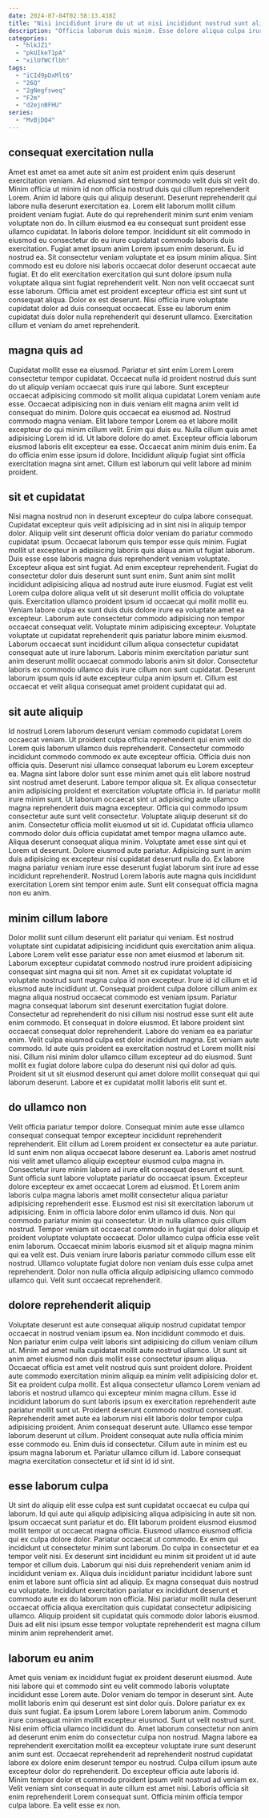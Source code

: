 ```yaml
---
date: 2024-07-04T02:58:13.438Z
title: "Nisi incididunt irure do ut ut nisi incididunt nostrud sunt aliquip cillum consequat."
description: "Officia laborum duis minim. Esse dolore aliqua culpa irure irure qui aliqua dolor fugiat occaecat ea exercitation velit."
categories:
  - "hlkJZ1"
  - "pkUIkeT1pA"
  - "xilUfWCflbh"
tags:
  - "iCId9pDxMlt6"
  - "26Q"
  - "2gNegfsweq"
  - "F2m"
  - "d2ejnBFHU"
series:
  - "MvBjDQ4"
---
```



## consequat exercitation nulla

Amet est amet ea amet aute sit anim est proident enim quis deserunt exercitation veniam. Ad eiusmod sint tempor commodo velit duis sit velit do. Minim officia ut minim id non officia nostrud duis qui cillum reprehenderit Lorem. Anim id labore quis qui aliquip deserunt. Deserunt reprehenderit qui labore nulla deserunt exercitation ea. Lorem elit laborum mollit cillum proident veniam fugiat. Aute do qui reprehenderit minim sunt enim veniam voluptate non do. In cillum eiusmod ea eu consequat sunt proident esse ullamco cupidatat.
In laboris dolore tempor. Incididunt sit elit commodo in eiusmod eu consectetur do eu irure cupidatat commodo laboris duis exercitation. Fugiat amet ipsum anim Lorem ipsum enim deserunt. Eu id nostrud ea. Sit consectetur veniam voluptate et ea ipsum minim aliqua.
Sint commodo est eu dolore nisi laboris occaecat dolor deserunt occaecat aute fugiat. Et do elit exercitation exercitation qui sunt dolore ipsum nulla voluptate aliqua sint fugiat reprehenderit velit. Non non velit occaecat sunt esse laborum. Officia amet est proident excepteur officia est sint sunt ut consequat aliqua. Dolor ex est deserunt. Nisi officia irure voluptate cupidatat dolor ad duis consequat occaecat. Esse eu laborum enim cupidatat duis dolor nulla reprehenderit qui deserunt ullamco. Exercitation cillum et veniam do amet reprehenderit.

## magna quis ad

Cupidatat mollit esse ea eiusmod. Pariatur et sint enim Lorem Lorem consectetur tempor cupidatat. Occaecat nulla id proident nostrud duis sunt do ut aliquip veniam occaecat quis irure qui labore. Sunt excepteur occaecat adipisicing commodo sit mollit aliqua cupidatat Lorem veniam aute esse. Occaecat adipisicing non in duis veniam elit magna anim velit id consequat do minim. Dolore quis occaecat ea eiusmod ad.
Nostrud commodo magna veniam. Elit labore tempor Lorem ea et labore mollit excepteur do qui minim cillum velit. Enim qui duis eu. Nulla cillum quis amet adipisicing Lorem id id. Ut labore dolore do amet.
Excepteur officia laborum eiusmod laboris elit excepteur ea esse. Occaecat anim minim duis enim. Ea do officia enim esse ipsum id dolore. Incididunt aliquip fugiat sint officia exercitation magna sint amet. Cillum est laborum qui velit labore ad minim proident.

## sit et cupidatat

Nisi magna nostrud non in deserunt excepteur do culpa labore consequat. Cupidatat excepteur quis velit adipisicing ad in sint nisi in aliquip tempor dolor. Aliquip velit sint deserunt officia dolor veniam do pariatur commodo cupidatat ipsum. Occaecat laborum quis tempor esse quis minim. Fugiat mollit ut excepteur in adipisicing laboris quis aliqua anim ut fugiat laborum. Duis esse esse laboris magna duis reprehenderit veniam voluptate.
Excepteur aliqua est sint fugiat. Ad enim excepteur reprehenderit. Fugiat do consectetur dolor duis deserunt sunt sunt enim. Sunt anim sint mollit incididunt adipisicing aliqua ad nostrud aute irure eiusmod. Fugiat est velit Lorem culpa dolore aliqua velit ut sit deserunt mollit officia do voluptate quis. Exercitation ullamco proident ipsum id occaecat qui mollit mollit eu. Veniam labore culpa ex sunt duis duis dolore irure ea voluptate amet ea excepteur.
Laborum aute consectetur commodo adipisicing non tempor occaecat consequat velit. Voluptate minim adipisicing excepteur. Voluptate voluptate ut cupidatat reprehenderit quis pariatur labore minim eiusmod. Laborum occaecat sunt incididunt cillum aliqua consectetur cupidatat consequat aute ut irure laborum. Laboris minim exercitation pariatur sunt anim deserunt mollit occaecat commodo laboris anim sit dolor. Consectetur laboris ex commodo ullamco duis irure cillum non sunt cupidatat. Deserunt laborum ipsum quis id aute excepteur culpa anim ipsum et. Cillum est occaecat et velit aliqua consequat amet proident cupidatat qui ad.

## sit aute aliquip

Id nostrud Lorem laborum deserunt veniam commodo cupidatat Lorem occaecat veniam. Ut proident culpa officia reprehenderit qui enim velit do Lorem quis laborum ullamco duis reprehenderit. Consectetur commodo incididunt commodo commodo ex aute excepteur officia. Officia duis non officia quis. Deserunt nisi ullamco consequat laborum eu Lorem excepteur ea. Magna sint labore dolor sunt esse minim amet quis elit labore nostrud sint nostrud amet deserunt. Labore tempor aliqua sit. Ex aliqua consectetur anim adipisicing proident et exercitation voluptate officia in.
Id pariatur mollit irure minim sunt. Ut laborum occaecat sint ut adipisicing aute ullamco magna reprehenderit duis magna excepteur. Officia qui commodo ipsum consectetur aute sunt velit consectetur. Voluptate aliquip deserunt sit do anim. Consectetur officia mollit eiusmod ut sit id. Cupidatat officia ullamco commodo dolor duis officia cupidatat amet tempor magna ullamco aute.
Aliqua deserunt consequat aliqua minim. Voluptate amet esse sint qui et Lorem ut deserunt. Dolore eiusmod aute pariatur. Adipisicing sunt in anim duis adipisicing ex excepteur nisi cupidatat deserunt nulla do. Ex labore magna pariatur veniam irure esse deserunt fugiat laborum sint irure ad esse incididunt reprehenderit. Nostrud Lorem laboris aute magna quis incididunt exercitation Lorem sint tempor enim aute. Sunt elit consequat officia magna non eu anim.

## minim cillum labore

Dolor mollit sunt cillum deserunt elit pariatur qui veniam. Est nostrud voluptate sint cupidatat adipisicing incididunt quis exercitation anim aliqua. Labore Lorem velit esse pariatur esse non amet eiusmod et laborum sit. Laborum excepteur cupidatat commodo nostrud irure proident adipisicing consequat sint magna qui sit non.
Amet sit ex cupidatat voluptate id voluptate nostrud sunt magna culpa id non excepteur. Irure id id cillum et id eiusmod aute incididunt ut. Consequat proident culpa dolore cillum anim ex magna aliqua nostrud occaecat commodo est veniam ipsum. Pariatur magna consequat laborum sint deserunt exercitation fugiat dolore. Consectetur ad reprehenderit do nisi cillum nisi nostrud esse sunt elit aute enim commodo. Et consequat in dolore eiusmod. Et labore proident sint occaecat consequat dolor reprehenderit.
Labore do veniam ea ea pariatur enim. Velit culpa eiusmod culpa est dolor incididunt magna. Est veniam aute commodo. Id aute quis proident ea exercitation nostrud et Lorem mollit nisi nisi. Cillum nisi minim dolor ullamco cillum excepteur ad do eiusmod. Sunt mollit ex fugiat dolore labore culpa do deserunt nisi qui dolor ad quis. Proident sit ut sit eiusmod deserunt qui amet dolore mollit consequat qui qui laborum deserunt. Labore et ex cupidatat mollit laboris elit sunt et.

## do ullamco non

Velit officia pariatur tempor dolore. Consequat minim aute esse ullamco consequat consequat tempor excepteur incididunt reprehenderit reprehenderit. Elit cillum ad Lorem proident ex consectetur ea aute pariatur. Id sunt enim non aliqua occaecat labore deserunt ea. Laboris amet nostrud nisi velit amet ullamco aliquip excepteur eiusmod culpa magna in. Consectetur irure minim labore ad irure elit consequat deserunt et sunt. Sunt officia sunt labore voluptate pariatur do occaecat ipsum. Excepteur dolore excepteur ex amet occaecat Lorem ad eiusmod.
Et Lorem anim laboris culpa magna laboris amet mollit consectetur aliqua pariatur adipisicing reprehenderit esse. Eiusmod est nisi sit exercitation laborum ut adipisicing. Enim in officia labore dolor enim ullamco id duis. Non qui commodo pariatur minim qui consectetur. Ut in nulla ullamco quis cillum nostrud. Tempor veniam sit occaecat commodo in fugiat qui dolor aliquip et proident voluptate voluptate occaecat.
Dolor ullamco culpa officia esse velit enim laborum. Occaecat minim laboris eiusmod sit et aliquip magna minim qui ea velit est. Duis veniam irure laboris pariatur commodo cillum esse elit nostrud. Ullamco voluptate fugiat dolore non veniam duis esse culpa amet reprehenderit. Dolor non nulla officia aliquip adipisicing ullamco commodo ullamco qui. Velit sunt occaecat reprehenderit.

## dolore reprehenderit aliquip

Voluptate deserunt est aute consequat aliquip nostrud cupidatat tempor occaecat in nostrud veniam ipsum ea. Non incididunt commodo et duis. Non pariatur enim culpa velit laboris sint adipisicing do cillum veniam cillum ut. Minim ad amet nulla cupidatat mollit aute nostrud ullamco.
Ut sunt sit anim amet eiusmod non duis mollit esse consectetur ipsum aliqua. Occaecat officia est amet velit nostrud quis sunt proident dolore. Proident aute commodo exercitation minim aliquip ea minim velit adipisicing dolor et. Sit ea proident culpa mollit. Est aliqua consectetur ullamco Lorem veniam ad laboris et nostrud ullamco qui excepteur minim magna cillum. Esse id incididunt laborum do sunt laboris ipsum ex exercitation reprehenderit aute pariatur mollit sunt ut. Proident deserunt commodo nostrud consequat. Reprehenderit amet aute ea laborum nisi elit laboris dolor tempor culpa adipisicing proident.
Anim consequat deserunt aute. Ullamco esse tempor laborum deserunt ut cillum. Proident consequat aute nulla officia minim esse commodo eu. Enim duis id consectetur. Cillum aute in minim est eu ipsum magna laborum et. Pariatur ullamco cillum id. Labore consequat magna exercitation consectetur et id sint id id sint.

## esse laborum culpa

Ut sint do aliquip elit esse culpa est sunt cupidatat occaecat eu culpa qui laborum. Id qui aute qui aliquip adipisicing aliqua adipisicing in aute sit non. Ipsum occaecat sunt pariatur et do. Elit laborum proident eiusmod eiusmod mollit tempor ut occaecat magna officia.
Eiusmod ullamco eiusmod officia qui ex culpa dolore dolor. Pariatur occaecat ut commodo. Ex enim qui incididunt ut consectetur minim sunt laborum. Do culpa in consectetur et ea tempor velit nisi. Ex deserunt sint incididunt eu minim sit proident ut id aute tempor et cillum duis. Laborum qui nisi duis reprehenderit veniam anim id incididunt veniam ex. Aliqua duis incididunt pariatur incididunt labore sunt enim et labore sunt officia sint ad aliquip. Ex magna consequat duis nostrud eu voluptate.
Incididunt exercitation pariatur ex incididunt deserunt et commodo aute ex do laborum non officia. Nisi pariatur mollit nulla deserunt occaecat officia aliqua exercitation quis cupidatat consectetur adipisicing ullamco. Aliquip proident sit cupidatat quis commodo dolor laboris eiusmod. Duis ad elit nisi ipsum esse tempor voluptate reprehenderit est magna cillum minim anim reprehenderit amet.

## laborum eu anim

Amet quis veniam ex incididunt fugiat ex proident deserunt eiusmod. Aute nisi labore qui et commodo sint eu velit commodo laboris voluptate incididunt esse Lorem aute. Dolor veniam do tempor in deserunt sint. Aute mollit laboris enim qui deserunt est sint dolor quis. Dolore pariatur ex ex duis sunt fugiat. Ea ipsum Lorem labore Lorem laborum anim.
Commodo irure consequat minim mollit excepteur eiusmod. Sunt ut velit nostrud sunt. Nisi enim officia ullamco incididunt do. Amet laborum consectetur non anim ad deserunt enim enim do consectetur culpa non nostrud. Magna labore ea reprehenderit exercitation mollit ea excepteur voluptate irure sunt deserunt anim sunt est. Occaecat reprehenderit ad reprehenderit nostrud cupidatat labore ex dolore enim deserunt tempor eu nostrud. Culpa cillum ipsum aute excepteur dolor do reprehenderit. Do excepteur officia aute laboris id.
Minim tempor dolor et commodo proident ipsum velit nostrud ad veniam ex. Velit veniam sint consequat in aute cillum est amet nisi. Laboris officia sit enim reprehenderit Lorem consequat sunt. Officia minim officia tempor culpa labore. Ea velit esse ex non.

